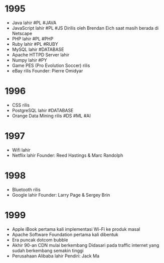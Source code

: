 # 1995
- Java lahir #PL #JAVA
- JavaScript lahir #PL #JS 
	Dirilis oleh Brendan Eich saat masih berada di Netscape
- PHP lahir #PL #PHP
- Ruby lahir #PL #RUBY
- MySQL lahir #DATABASE
- Apache HTTPD Server lahir
- Numpy lahir #PY
- Game PES (Pro Evolution Soccer) rilis
- eBay rilis
	Founder: Pierre Omidyar
# 1996
- CSS rilis
- PostgreSQL lahir #DATABASE 
- Orange Data Mining rilis #DS #ML #AI
# 1997
- Wifi lahir
- Netflix lahir
	Founder: Reed Hastings & Marc Randolph
# 1998
- Bluetooth rilis
- Google lahir
	Founder: Larry Page & Sergey Brin
# 1999
- Apple iBook pertama kali implementasi Wi-Fi ke produk masal
- Apache Software Foundation pertama kali dibentuk
- Era puncak dotcom bubble
- Akhir 90-an CDN mulai berkembang
  Didasari pada traffic internet yang sudah berkembang semakin tinggi
- Perusahaan Alibaba lahir
	Pendiri: Jack Ma